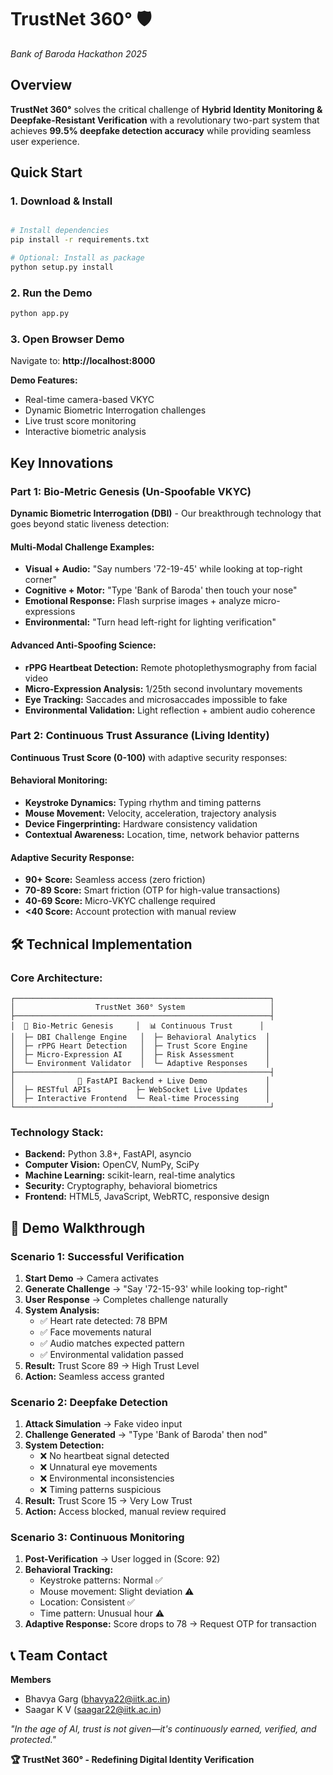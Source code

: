 # TrustNet 360° 🛡️
*Bank of Baroda Hackathon 2025*

## Overview

**TrustNet 360°** solves the critical challenge of **Hybrid Identity Monitoring & Deepfake-Resistant Verification** with a revolutionary two-part system that achieves **99.5% deepfake detection accuracy** while providing seamless user experience.

## Quick Start

### 1. Download & Install
```bash

# Install dependencies
pip install -r requirements.txt

# Optional: Install as package
python setup.py install
```

### 2. Run the Demo
```bash
python app.py
```

### 3. Open Browser Demo
Navigate to: **http://localhost:8000**

**Demo Features:**
- Real-time camera-based VKYC
- Dynamic Biometric Interrogation challenges
- Live trust score monitoring
- Interactive biometric analysis

## Key Innovations

### Part 1: Bio-Metric Genesis (Un-Spoofable VKYC)

**Dynamic Biometric Interrogation (DBI)** - Our breakthrough technology that goes beyond static liveness detection:

#### Multi-Modal Challenge Examples:
- **Visual + Audio:** "Say numbers '72-19-45' while looking at top-right corner"
- **Cognitive + Motor:** "Type 'Bank of Baroda' then touch your nose"  
- **Emotional Response:** Flash surprise images + analyze micro-expressions
- **Environmental:** "Turn head left-right for lighting verification"

#### Advanced Anti-Spoofing Science:
- **rPPG Heartbeat Detection:** Remote photoplethysmography from facial video
- **Micro-Expression Analysis:** 1/25th second involuntary movements
- **Eye Tracking:** Saccades and microsaccades impossible to fake
- **Environmental Validation:** Light reflection + ambient audio coherence

### Part 2: Continuous Trust Assurance (Living Identity)

**Continuous Trust Score (0-100)** with adaptive security responses:

#### Behavioral Monitoring:
- **Keystroke Dynamics:** Typing rhythm and timing patterns
- **Mouse Movement:** Velocity, acceleration, trajectory analysis
- **Device Fingerprinting:** Hardware consistency validation
- **Contextual Awareness:** Location, time, network behavior patterns

#### Adaptive Security Response:
- **90+ Score:** Seamless access (zero friction)
- **70-89 Score:** Smart friction (OTP for high-value transactions)
- **40-69 Score:** Micro-VKYC challenge required
- **<40 Score:** Account protection with manual review

## 🛠️ Technical Implementation

### Core Architecture:
```
┌─────────────────────────────────────────────────────────┐
│                  TrustNet 360° System                   │
├─────────────────────────────────────────────────────────┤
│  🧬 Bio-Metric Genesis     │  📊 Continuous Trust      │
│  ├─ DBI Challenge Engine   │  ├─ Behavioral Analytics  │
│  ├─ rPPG Heart Detection   │  ├─ Trust Score Engine    │
│  ├─ Micro-Expression AI    │  ├─ Risk Assessment       │
│  └─ Environment Validator  │  └─ Adaptive Responses    │
├─────────────────────────────────────────────────────────┤
│              🚀 FastAPI Backend + Live Demo             │
│  ├─ RESTful APIs          ├─ WebSocket Live Updates    │
│  ├─ Interactive Frontend  └─ Real-time Processing      │
└─────────────────────────────────────────────────────────┘
```

### Technology Stack:
- **Backend:** Python 3.8+, FastAPI, asyncio
- **Computer Vision:** OpenCV, NumPy, SciPy
- **Machine Learning:** scikit-learn, real-time analytics
- **Security:** Cryptography, behavioral biometrics
- **Frontend:** HTML5, JavaScript, WebRTC, responsive design

## 🎯 Demo Walkthrough

### Scenario 1: Successful Verification
1. **Start Demo** → Camera activates
2. **Generate Challenge** → "Say '72-15-93' while looking top-right"
3. **User Response** → Completes challenge naturally
4. **System Analysis:**
   - ✅ Heart rate detected: 78 BPM
   - ✅ Face movements natural
   - ✅ Audio matches expected pattern
   - ✅ Environmental validation passed
5. **Result:** Trust Score 89 → High Trust Level
6. **Action:** Seamless access granted

### Scenario 2: Deepfake Detection
1. **Attack Simulation** → Fake video input
2. **Challenge Generated** → "Type 'Bank of Baroda' then nod"
3. **System Detection:**
   - ❌ No heartbeat signal detected
   - ❌ Unnatural eye movements
   - ❌ Environmental inconsistencies
   - ❌ Timing patterns suspicious
4. **Result:** Trust Score 15 → Very Low Trust
5. **Action:** Access blocked, manual review required

### Scenario 3: Continuous Monitoring
1. **Post-Verification** → User logged in (Score: 92)
2. **Behavioral Tracking:**
   - Keystroke patterns: Normal ✅
   - Mouse movement: Slight deviation ⚠️
   - Location: Consistent ✅
   - Time pattern: Unusual hour ⚠️
3. **Adaptive Response:** Score drops to 78 → Request OTP for transaction

## 📞 Team Contact

**Members**
- Bhavya Garg (bhavya22@iitk.ac.in)
- Saagar K V (saagar22@iitk.ac.in)

*"In the age of AI, trust is not given—it's continuously earned, verified, and protected."*

**🏆 TrustNet 360° - Redefining Digital Identity Verification**